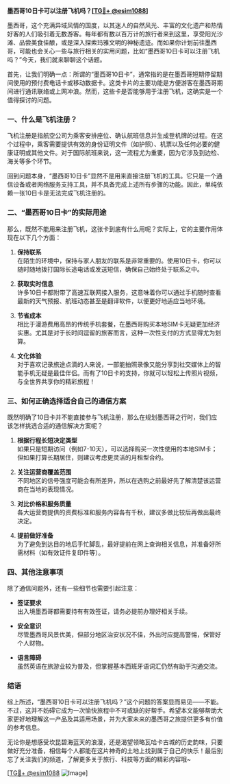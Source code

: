 **墨西哥10日卡可以注册飞机吗？[[TG💪+ @esim1088](https://t.me/s/esim1088)]**

墨西哥，这个充满异域风情的国度，以其迷人的自然风光、丰富的文化遗产和热情好客的人们吸引着无数游客。每年都有数以百万计的旅行者来到这里，享受阳光沙滩、品尝美食佳酿，或是深入探索玛雅文明的神秘遗迹。而如果你计划前往墨西哥，可能也会关心一些与旅行相关的实用问题，比如“墨西哥10日卡可以注册飞机吗？”今天，我们就来聊聊这个话题。

首先，让我们明确一点：所谓的“墨西哥10日卡”，通常指的是在墨西哥短期停留期间使用的预付费电话卡或移动数据卡。这类卡片的主要功能是方便游客在墨西哥期间进行通讯联络或上网冲浪。然而，这些卡是否能够用于注册飞机，这确实是一个值得探讨的问题。

### **一、什么是飞机注册？**

飞机注册是指航空公司为乘客安排座位、确认航班信息并生成登机牌的过程。在这个过程中，乘客需要提供有效的身份证明文件（如护照）、机票以及任何必要的健康证明或其他文件。对于国际航班来说，这一流程尤为重要，因为它涉及到边检、海关等多个环节。

回到问题本身，“墨西哥10日卡”显然不是用来直接注册飞机的工具。它只是一个通信设备或者网络服务支持工具，并不具备完成上述所有步骤的功能。因此，单纯依赖一张10日卡是无法完成飞机注册的。

### **二、“墨西哥10日卡”的实际用途**

那么，既然不能用来注册飞机，这张卡到底有什么用呢？实际上，它的主要作用体现在以下几个方面：

1. **保持联系**  
   在陌生的环境中，保持与家人朋友的联系是非常重要的。使用10日卡，你可以随时随地拨打国际长途电话或发送短信，确保自己始终处于联系之中。

2. **获取实时信息**  
   许多10日卡都附带了高速互联网接入服务，这意味着你可以通过手机随时查看最新的天气预报、航班动态甚至是翻译软件，以便更好地适应当地环境。

3. **节省成本**  
   相比于漫游费用高昂的传统手机套餐，在墨西哥购买本地SIM卡无疑更加经济实惠。尤其是对于长时间逗留的旅客而言，这种一次性支付的方式显得尤为划算。

4. **文化体验**  
   对于喜欢记录旅途点滴的人来说，一部能拍照录像又能分享到社交媒体上的智能手机无疑是最佳伴侣。而有了10日卡的支持，你就可以轻松上传照片视频，与全世界共享你的精彩旅程！

### **三、如何正确选择适合自己的通信方案**

既然明确了10日卡并不能直接参与飞机注册，那么在规划墨西哥之行时，我们应该怎样挑选合适的通信解决方案呢？

1. **根据行程长短决定类型**  
   如果只是短期访问（例如7-10天），可以选择购买一次性使用的本地SIM卡；但如果打算长期居住，则建议考虑更灵活的月租型合约。

2. **关注运营商覆盖范围**  
   不同地区的信号强度可能会有所差异，所以在选购之前最好先了解清楚该运营商在当地的表现情况。

3. **对比价格和服务质量**  
   各大运营商提供的资费标准和服务内容各有千秋，建议多做比较后再做出最终决定。

4. **提前做好准备**  
   为了避免到达目的地后手忙脚乱，最好提前在网上查询相关信息，并准备好所需材料（如有效证件复印件等）。

### **四、其他注意事项**

除了通信问题外，还有一些细节也需要引起注意：

- **签证要求**  
  出入境墨西哥都需要持有有效签证，请务必提前办理好相关手续。
  
- **安全意识**  
  尽管墨西哥风景优美，但部分地区治安状况不佳，外出时应提高警惕，保管好个人财物。

- **语言障碍**  
  虽然英语在旅游业较为普及，但掌握基本西班牙语词汇仍然有助于沟通交流。

### **结语**

综上所述，“墨西哥10日卡可以注册飞机吗？”这个问题的答案显而易见——不能。不过，这并不妨碍它成为一次愉快旅程中不可或缺的好帮手。希望本文能够帮助大家更好地理解这一产品及其适用场景，并为大家未来的墨西哥之旅提供更多有价值的参考信息。

无论你是想感受坎昆碧海蓝天的浪漫，还是渴望领略瓦哈卡古城的历史韵味，只要做好充分准备，相信每个人都能在这片神奇的土地上找到属于自己的快乐！最后别忘了关注我们的频道，了解更多关于旅行、科技等方面的精彩内容哦~

[[TG💪+ @esim1088](https://t.me/s/esim1088) ![Image](https://i.postimg.cc/4NQfJmqS/Snipaste-2025-05-13-00-14-12.png)]